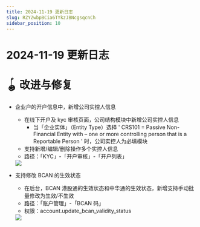 ```yaml
---
title: 2024-11-19 更新日志
slug: RZYZwbpBCia6TYkzJBNcgsqcnCh
sidebar_position: 10
---
```



# 2024-11-19 更新日志

# 🪀 改进与修复

- 企业户的开户信息中，新增公司实控人信息
    - 在线下开户及 kyc 审核页面，公司结构模块中新增公司实控人信息
        - 当「企业实体」（Entity Type）选择 ' CRS101 = Passive Non-Financial Entity with – one or more controlling person that is a Reportable Person ' 时，公司实控人为必填模块
    - 支持新增/编辑/删除操作多个实控人信息
    - 路径：「KYC」-「开户审核」-「开户列表」
    <img src="/assets/BHQFbuaJ0oHckcx7N8ucjc6enUd.png" src-width="2746" src-height="1656" align="center"/>

- 支持修改 BCAN 的生效状态
    - 在后台，BCAN 港股通的生效状态和中华通的生效状态，新增支持手动批量修改为生效/不生效
    - 路径：「账户管理」-「BCAN 码」
    - 权限：account.update_bcan_validity_status
    <img src="/assets/V0nabj2KLosUcHxn8VTckSuVnJs.png" src-width="2720" src-height="1288" align="center"/>

